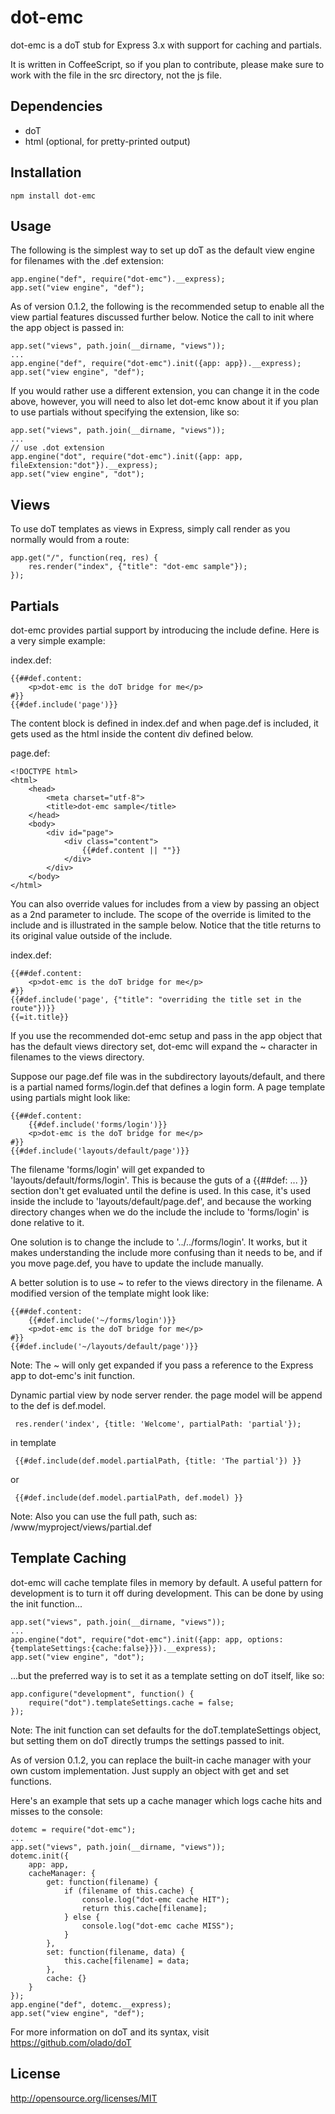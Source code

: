 dot-emc
=======

dot-emc is a doT stub for Express 3.x with support for caching and partials.

It is written in CoffeeScript, so if you plan to contribute, please make sure to work with the file in the src directory, not the js file.

Dependencies
------------
* doT
* html (optional, for pretty-printed output)

Installation
------------
`npm install dot-emc`

Usage
-----

The following is the simplest way to set up doT as the default view engine for filenames with the .def extension:

	app.engine("def", require("dot-emc").__express);
	app.set("view engine", "def");

As of version 0.1.2, the following is the recommended setup to enable all the view partial features discussed further below. Notice the call to init where the app object is passed in:

	app.set("views", path.join(__dirname, "views"));
	...
	app.engine("def", require("dot-emc").init({app: app}).__express);
	app.set("view engine", "def");

If you would rather use a different extension, you can change it in the code above, however, you will need to also let dot-emc know about it if you plan to use partials without specifying the extension, like so:

	app.set("views", path.join(__dirname, "views"));
	...
	// use .dot extension
	app.engine("dot", require("dot-emc").init({app: app, fileExtension:"dot"}).__express);
	app.set("view engine", "dot");

Views
-----

To use doT templates as views in Express, simply call render as you normally would from a route:

	app.get("/", function(req, res) {
		res.render("index", {"title": "dot-emc sample"});
	});

Partials
--------

dot-emc provides partial support by introducing the include define. Here is a very simple example:

index.def:

	{{##def.content:
		<p>dot-emc is the doT bridge for me</p>
	#}}
	{{#def.include('page')}}

The content block is defined in index.def and when page.def is included, it gets used as the html inside the content div defined below.

page.def:

	<!DOCTYPE html>
	<html>
		<head>
			<meta charset="utf-8">
			<title>dot-emc sample</title>
		</head>
		<body>
			<div id="page">
				<div class="content">
					{{#def.content || ""}}
				</div>
			</div>
		</body>
	</html>

You can also override values for includes from a view by passing an object as a 2nd parameter to include. The scope of the override is limited to the include and is illustrated in the sample below. Notice that the title returns to its original value outside of the include.

index.def:

	{{##def.content:
		<p>dot-emc is the doT bridge for me</p>
	#}}
	{{#def.include('page', {"title": "overriding the title set in the route"})}}
	{{=it.title}}

If you use the recommended dot-emc setup and pass in the app object that has the default views directory set, dot-emc will expand the ~ character in filenames to the views directory.

Suppose our page.def file was in the subdirectory layouts/default, and there is a partial named forms/login.def that defines a login form. A page template using partials might look like:

	{{##def.content:
		{{#def.include('forms/login')}}
		<p>dot-emc is the doT bridge for me</p>
	#}}
	{{#def.include('layouts/default/page')}}

The filename 'forms/login' will get expanded to 'layouts/default/forms/login'. This is because the guts of a {{##def: ... }} section don't get evaluated until the define is used. In this case, it's used inside the include to 'layouts/default/page.def', and because the working directory changes when we do the include the include to 'forms/login' is done relative to it.

One solution is to change the include to '../../forms/login'. It works, but it makes understanding the include more confusing than it needs to be, and if you move page.def, you have to update the include manually.

A better solution is to use ~ to refer to the views directory in the filename. A modified version of the template might look like:

	{{##def.content:
		{{#def.include('~/forms/login')}}
		<p>dot-emc is the doT bridge for me</p>
	#}}
	{{#def.include('~/layouts/default/page')}}

Note: The ~ will only get expanded if you pass a reference to the Express app to dot-emc's init function.

Dynamic partial view by node server render. the page model will be append to the def is def.model.

     res.render('index', {title: 'Welcome', partialPath: 'partial'});

in template

     {{#def.include(def.model.partialPath, {title: 'The partial'}) }}

or

     {{#def.include(def.model.partialPath, def.model) }}
		
Note: Also you can use the full path, such as: /www/myproject/views/partial.def

Template Caching
----------------

dot-emc will cache template files in memory by default. A useful pattern for development is to turn it off during  development. This can be done by using the init function...

	app.set("views", path.join(__dirname, "views"));
	...
	app.engine("dot", require("dot-emc").init({app: app, options:{templateSettings:{cache:false}}}).__express);
	app.set("view engine", "dot");

...but the preferred way is to set it as a template setting on doT itself, like so:

	app.configure("development", function() {
		require("dot").templateSettings.cache = false;
	});

Note: The init function can set defaults for the doT.templateSettings object, but setting them on doT directly trumps the settings passed to init.

As of version 0.1.2, you can replace the built-in cache manager with your own custom implementation. Just supply an object with get and set functions.

Here's an example that sets up a cache manager which logs cache hits and misses to the console:

	dotemc = require("dot-emc");
	...
	app.set("views", path.join(__dirname, "views"));
	dotemc.init({
		app: app,
		cacheManager: {
			get: function(filename) {
				if (filename of this.cache) {
					console.log("dot-emc cache HIT");
					return this.cache[filename];
				} else {
					console.log("dot-emc cache MISS");
				}
			},
			set: function(filename, data) {
				this.cache[filename] = data;
			},
			cache: {}
		}
	});
	app.engine("def", dotemc.__express);
	app.set("view engine", "def");

For more information on doT and its syntax, visit https://github.com/olado/doT

License
-------
http://opensource.org/licenses/MIT
